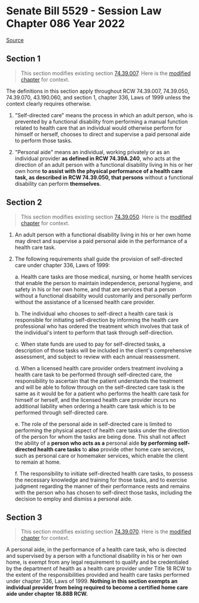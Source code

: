 # Senate Bill 5529 - Session Law Chapter 086 Year 2022

[Source](http://lawfilesext.leg.wa.gov/biennium/2021-22/Pdf/Bills/Session%20Laws/Senate/5529.SL.pdf)
## Section 1
> This section modifies existing section [74.39.007](/rcw/74_public_assistance/74.39_long-term_care_service_options.md). Here is the [modified chapter](rcw/74_public_assistance/74.39_long-term_care_service_options.md) for context.

The definitions in this section apply throughout RCW 74.39.007, 74.39.050,  74.39.070, 43.190.060, and section 1, chapter 336, Laws of 1999 unless the context clearly requires otherwise.

1. "Self-directed care" means the process in which an adult person, who is prevented by a functional disability from performing a manual function related to health care that an individual would otherwise perform for himself or herself, chooses to direct and supervise a paid personal aide to perform those tasks.

2. "Personal aide" means an individual, working privately or as an individual provider **as defined in RCW 74.39A.240**, who acts at the direction of an adult person with a functional disability living in his or her own home **to assist with the physical performance of a health care task, as described in RCW 74.39.050, that persons** without a functional disability can perform **themselves**.


## Section 2
> This section modifies existing section [74.39.050](/rcw/74_public_assistance/74.39_long-term_care_service_options.md). Here is the [modified chapter](rcw/74_public_assistance/74.39_long-term_care_service_options.md) for context.

1. An adult person with a functional disability living in his or her own home may direct and supervise a paid personal aide in the performance of a health care task.

2. The following requirements shall guide the provision of self-directed care under chapter 336, Laws of 1999:

    a. Health care tasks are those medical, nursing, or home health services that enable the person to maintain independence, personal hygiene, and safety in his or her own home, and that are services that a person without a functional disability would customarily and personally perform without the assistance of a licensed health care provider.

    b. The individual who chooses to self-direct a health care task is responsible for initiating self-direction by informing the health care professional who has ordered the treatment which involves that task of the individual's intent to perform that task through self-direction.

    c. When state funds are used to pay for self-directed tasks, a description of those tasks will be included in the client's comprehensive assessment, and subject to review with each annual reassessment.

    d. When a licensed health care provider orders treatment involving a health care task to be performed through self-directed care, the responsibility to ascertain that the patient understands the treatment and will be able to follow through on the self-directed care task is the same as it would be for a patient who performs the health care task for himself or herself, and the licensed health care provider incurs no additional liability when ordering a health care task which is to be performed through self-directed care.

    e. The role of the personal aide in self-directed care is limited to performing the physical aspect of health care tasks under the direction of the person for whom the tasks are being done. This shall not affect the ability of a **person who acts as a** personal aide **by performing self-directed health care tasks** to **also** provide other home care services, such as personal care or homemaker services, which enable the client to remain at home.

    f. The responsibility to initiate self-directed health care tasks, to possess the necessary knowledge and training for those tasks, and to exercise judgment regarding the manner of their performance rests and remains with the person who has chosen to self-direct those tasks, including the decision to employ and dismiss a personal aide.


## Section 3
> This section modifies existing section [74.39.070](/rcw/74_public_assistance/74.39_long-term_care_service_options.md). Here is the [modified chapter](rcw/74_public_assistance/74.39_long-term_care_service_options.md) for context.

A personal aide, in the performance of a health care task, who is directed and supervised by a person with a functional disability in his or her own home, is exempt from any legal requirement to qualify and be credentialed by the department of health as a health care provider under Title 18 RCW to the extent of the responsibilities provided and health care tasks performed under chapter 336, Laws of 1999. **Nothing in this section exempts an individual provider from being required to become a certified home care aide under chapter 18.88B RCW.**

